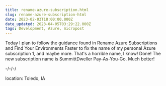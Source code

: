 ```yaml
---
title: rename-azure-subscription.html
slug: rename-azure-subscription-html
date: 2023-02-03T18:00:00.000Z
date_updated: 2023-04-05T03:29:22.000Z
tags: Development, Azure, micropost
---
```


Today I plan to follow the guidance found in Rename Azure Subscriptions and Find Your Environments Faster to fix the name of my personal Azure subscription 1, and maybe more. That's a horrible name, I know! Done! The new subscription name is SummittDweller Pay-As-You-Go. Much better!

-/-/-/

location: Toledo, IA

